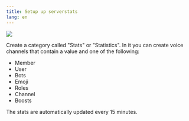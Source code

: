```yaml
---
title: Setup up serverstats
lang: en
---
```


![](https://tomatenkuchen.eu/assets/images/stats_light.png)

Create a category called "Stats" or "Statistics". In it you can create voice channels that contain a value and one of the following:

* Member
* User
* Bots
* Emoji
* Roles
* Channel
* Boosts

The stats are automatically updated every 15 minutes.
